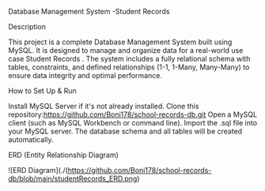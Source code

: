 Database Management System -Student Records


Description


This project is a complete Database Management System built using MySQL. It is designed to manage and organize data for a real-world use case Student Records .
The system includes a fully relational schema with tables, constraints, and defined relationships (1-1, 1-Many, Many-Many) to ensure data integrity and optimal performance.


How to Set Up & Run


Install MySQL Server if it's not already installed.
Clone this repository:https://github.com/Boni178/school-records-db.git
Open a MySQL client (such as MySQL Workbench or command line).
Import the .sql file into your MySQL server.
The database schema and all tables will be created automatically.


ERD (Entity Relationship Diagram)


![ERD Diagram](./(https://github.com/Boni178/school-records-db/blob/main/studentRecords_ERD.png)

